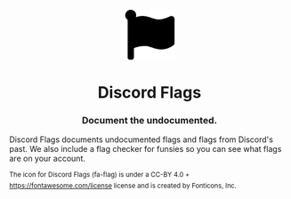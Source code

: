<p align="center">
    <img src="img/dflags.svg" width="90">
    <h1 align="center">Discord Flags</h1>
    <h3 align="center">Document the undocumented.</h3>
</p>

Discord Flags documents undocumented flags and flags from Discord's past. We also include a flag checker for funsies so you can see what flags are on your account.

<sup>The icon for Discord Flags (fa-flag) is under a CC-BY 4.0 + https://fontawesome.com/license license and is created by Fonticons, Inc.</sup>
